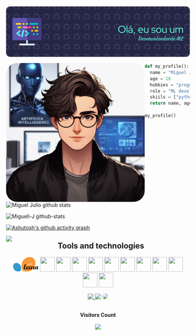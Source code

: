 ![Header](./github-header-image.png)

<img src="foto miguel.jpeg" width="380" height="380" align="left" style="border-radius: 30px"/>

```python
def my_profile():
  name = "Miguel Julio"
  age = 18
  hobbies = "proggraming", "music", "drawing"
  role = "ML developer"
  skiils = ["python", "ML", "DL", "Data Analysis"]
  return name, age, hobbies, role, skills

my_profile()
```
 <img width="49%" height="195px" src="https://github-readme-stats.vercel.app/api?username=Miguell-J&show_icons=true&count_private=true&hide_border=true&title_color=cccccc&icon_color=cccccc&text_color=c9d1d9&bg_color=0d1117" alt="Miguel Julio github stats" />

![Miguell-J github-stats](https://stats.dooboo.io/api/github-stats-advanced?login=Miguell-J)


[![Ashutosh's github activity graph](https://github-readme-activity-graph.vercel.app/graph?username=Miguell-J&bg_color=111111&color=cccccc&line=f5f5f5&point=fff5ee&area=true&hide_border=true)](https://github.com/ashutosh00710/github-readme-activity-graph)


<img src="https://github-profile-trophy.vercel.app/?username=Miguell-J&theme=gotham&row=2&no-bg=true&column=3&margin-w=15&margin-h=15" align="left" />

<div align="center">
  
## Tools and technologies

  <img src="https://github.com/scikit-learn/scikit-learn/blob/main/doc/logos/scikit-learn-logo-without-subtitle.svg" width="70" height="40"/> <img src="https://icon.icepanel.io/Technology/svg/OpenCV.svg" width="40" height="40"/> <img src="https://cdn.jsdelivr.net/gh/devicons/devicon/icons/tensorflow/tensorflow-original.svg" width="40" height="40"/> <img src="https://icon.icepanel.io/Technology/svg/Keras.svg" width="40" height="40"/> <img src="https://cdn.jsdelivr.net/gh/devicons/devicon/icons/pytorch/pytorch-original.svg" width="40" height="40"/> <img src="https://cdn.jsdelivr.net/gh/devicons/devicon/icons/python/python-original.svg" width="40" height="40"/>   <img src="https://cdn.jsdelivr.net/gh/devicons/devicon/icons/numpy/numpy-original.svg" width="40" height="40"/>  <img src="https://seeklogo.com/images/M/matplotlib-logo-7676870AC0-seeklogo.com.png" width="40" height="40"/> <img src="https://cdn.jsdelivr.net/gh/devicons/devicon/icons/pandas/pandas-original.svg" width="40" height="40"/> <img src="https://cdn.jsdelivr.net/gh/devicons/devicon/icons/jupyter/jupyter-original-wordmark.svg" width="40" height="40"/> <img src="https://cdn.jsdelivr.net/gh/devicons/devicon/icons/visualstudio/visualstudio-plain.svg" width="40" height="40"/> <img src="https://icon.icepanel.io/Technology/svg/PyCharm.svg" width="40" height="40"/>
</div>

<div align="center"> 
<a href="https://instagram.com/miguell.jj" target="_blank"><img src="https://img.shields.io/badge/-Instagram-%23E4405F?style=for-the-badge&logo=instagram&logoColor=white"</a>
<a href = "mailto:julioaraujo.guel@gmail.com"> <img src="https://img.shields.io/badge/-Gmail-%23333?style=for-the-badge&logo=gmail&logoColor=white" target="_blank"></a>
<a href="https://www.linkedin.com/in/miguel-julio-b029b3288/" target="_blank"><img src="https://img.shields.io/badge/-LinkedIn-%230077B5?style=for-the-badge&logo=linkedin&logoColor=white" style="border-radius: 30px" target="_blank"></a> 
 </div>

<div align="center">
<br><p align="centre"><b>Visitors Count</b></p>  
<p align="center"><img align="center" src="https://profile-counter.glitch.me/{Miguell-J}/count.svg" /></p> 
<br>
</div>
